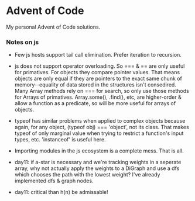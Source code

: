 # Advent of Code
My personal Advent of Code solutions.

### Notes on js
- Few js hosts support tail call elimination. Prefer iteration to recursion.

- js does not support operator overloading. So === & == are only useful for
  primatives. For objects they compare pointer values. That means objects are
  only equal if they are pointers to the exact same chunk of memory--equality
  of data stored in the structures isn't consedired. Many Array methods rely on
  === for search, so only use those methods for Arrays of
  primatives. Array.some(), .find(), etc, are higher-order & allow a function
  as a predicate, so will be more useful for arrays of objects.

- typeof has similar problems when applied to complex objects because again,
  for any object, (typeof obj) === 'object', not its class. That makes typeof
  of only marginal value when trying to restrict a function's input types,
  etc. 'instanceof' is useful here.

- Importing modules in the js ecosystem is a complete mess. That is all.

- day11: if a-star is necessary and we're tracking weights in a seperate array,
  why not actually apply the weights to a DiGraph and use a dfs which chooses
  the path with the lowest weight? I've already implemented dfs & graph nodes.

- day11: critical than h(n) be admissable!

